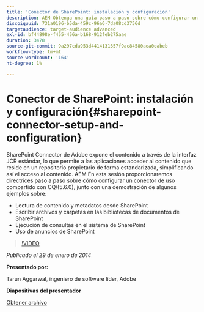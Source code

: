 ```yaml
---
title: 'Conector de SharePoint: instalación y configuración'
description: AEM Obtenga una guía paso a paso sobre cómo configurar un conector de uso compartido con CQ/(5.6.0), junto con una demostración de algunos ejemplos. SharePoint Connector de Adobe expone el contenido a través de la interfaz JCR estándar, lo que permite a las aplicaciones acceder al contenido que reside en un repositorio propietario de forma estandarizada, simplificando así el acceso al contenido.
discoiquuid: 731a0196-b5da-459c-96a6-7da08cd3756d
targetaudience: target-audience advanced
exl-id: bf44898e-f455-456a-b168-912feb275aae
duration: 3478
source-git-commit: 9a297cda953d4414131657f9ac84580aea0eabeb
workflow-type: tm+mt
source-wordcount: '164'
ht-degree: 1%

---
```


# Conector de SharePoint: instalación y configuración{#sharepoint-connector-setup-and-configuration}

SharePoint Connector de Adobe expone el contenido a través de la interfaz JCR estándar, lo que permite a las aplicaciones acceder al contenido que reside en un repositorio propietario de forma estandarizada, simplificando así el acceso al contenido. AEM En esta sesión proporcionaremos directrices paso a paso sobre cómo configurar un conector de uso compartido con CQ/(5.6.0), junto con una demostración de algunos ejemplos sobre:

* Lectura de contenido y metadatos desde SharePoint
* Escribir archivos y carpetas en las bibliotecas de documentos de SharePoint
* Ejecución de consultas en el sistema de SharePoint
* Uso de anuncios de SharePoint

>[!VIDEO](https://video.tv.adobe.com/v/19525/?quality=9)

*Publicado el 29 de enero de 2014*

**Presentado por:**

Tarun Aggarwal, ingeniero de software líder, Adobe

**Diapositivas del presentador**

[Obtener archivo](assets/cq-gems-sharepoint-connector.pdf)
<!--
[Get back to the Overview](https://helpx.adobe.com/experience-manager/kt/eseminars/gems/aem-index.html)
-->
